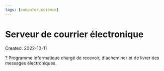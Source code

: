 ```yaml
---
tags: [computer_science] 
---
```

# Serveur de courrier électronique
Created: 2022-10-11

?
Programme informatique chargé de recevoir, d'acheminer et de livrer des messages électroniques.
<!--SR:!2023-02-27,92,270-->